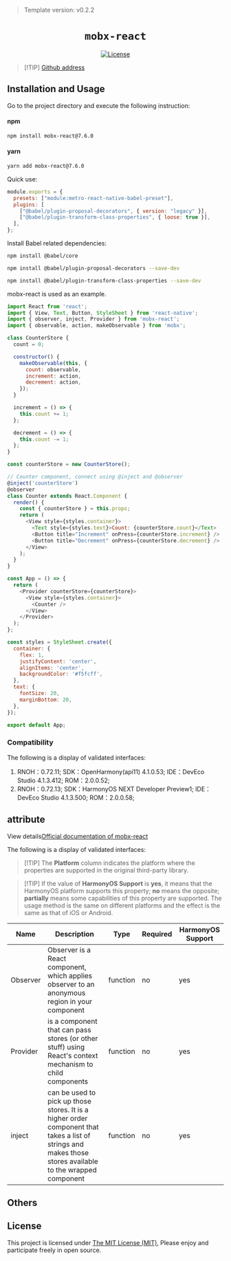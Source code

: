 > Template version: v0.2.2

<p align="center">
  <h1 align="center"> <code>mobx-react</code> </h1>
</p>
<p align="center">
    <a href="https://github.com/mobxjs/mobx/blob/mobx-react%407.6.0/LICENSE">
        <img src="https://img.shields.io/badge/license-MIT-green.svg" alt="License" />
    </a>
</p>

> [!TIP] [Github address](https://github.com/mobxjs/mobx/tree/mobx-react%407.6.0)

## Installation and Usage

Go to the project directory and execute the following instruction:

<!-- tabs:start -->

#### **npm**

```bash
npm install mobx-react@7.6.0
```

#### **yarn**

```bash
yarn add mobx-react@7.6.0
```

<!-- tabs:end -->

Quick use:

```js
module.exports = {
  presets: ["module:metro-react-native-babel-preset"],
  plugins: [
    ["@babel/plugin-proposal-decorators", { version: "legacy" }],
    ["@babel/plugin-transform-class-properties", { loose: true }],
  ],
};
```

Install Babel related dependencies:

```bash
npm install @babel/core

npm install @babel/plugin-proposal-decorators --save-dev

npm install @babel/plugin-transform-class-properties --save-dev
```

mobx-react is used as an example.

```js
import React from 'react';
import { View, Text, Button, StyleSheet } from 'react-native';
import { observer, inject, Provider } from 'mobx-react';
import { observable, action, makeObservable } from 'mobx';

class CounterStore {
  count = 0;

  constructor() {
    makeObservable(this, {
      count: observable,
      increment: action,
      decrement: action,
    });
  }

  increment = () => {
    this.count += 1;
  };

  decrement = () => {
    this.count -= 1;
  };
}

const counterStore = new CounterStore();

// Counter component, connect using @inject and @observer
@inject('counterStore')
@observer
class Counter extends React.Component {
  render() {
    const { counterStore } = this.props;
    return (
      <View style={styles.container}>
        <Text style={styles.text}>Count: {counterStore.count}</Text>
        <Button title="Increment" onPress={counterStore.increment} />
        <Button title="Decrement" onPress={counterStore.decrement} />
      </View>
    );
  }
}

const App = () => {
  return (
    <Provider counterStore={counterStore}>
      <View style={styles.container}>
        <Counter />
      </View>
    </Provider>
  );
};

const styles = StyleSheet.create({
  container: {
    flex: 1,
    justifyContent: 'center',
    alignItems: 'center',
    backgroundColor: '#f5fcff',
  },
  text: {
    fontSize: 20,
    marginBottom: 20,
  },
});

export default App;
```

### Compatibility

The following is a display of validated interfaces:

1. RNOH：0.72.11; SDK：OpenHarmony(api11) 4.1.0.53; IDE：DevEco Studio 4.1.3.412; ROM：2.0.0.52;
2. RNOH：0.72.13; SDK：HarmonyOS NEXT Developer Preview1; IDE：DevEco Studio 4.1.3.500; ROM：2.0.0.58;

## attribute

View details[Official documentation of mobx-react](https://github.com/mobxjs/mobx-react)

The following is a display of validated interfaces:

> [!TIP] The **Platform** column indicates the platform where the properties are supported in the original third-party library.

> [!TIP] If the value of **HarmonyOS Support** is **yes**, it means that the HarmonyOS platform supports this property; **no** means the opposite; **partially** means some capabilities of this property are supported. The usage method is the same on different platforms and the effect is the same as that of iOS or Android.

| Name     | Description                                                                                                                                                | Type     | Required | HarmonyOS Support |
| -------- | ---------------------------------------------------------------------------------------------------------------------------------------------------------- | -------- | -------- | ----------------- |
| Observer | Observer is a React component, which applies observer to an anonymous region in your component                                                             | function | no       | yes               |
| Provider | is a component that can pass stores (or other stuff) using React's context mechanism to child components                                                   | function | no       | yes               |
| inject   | can be used to pick up those stores. It is a higher order component that takes a list of strings and makes those stores available to the wrapped component | function | no       | yes               |

## Others

## License

This project is licensed under [The MIT License (MIT)](https://github.com/mobxjs/mobx/blob/mobx-react%407.6.0/LICENSE), Please enjoy and participate freely in open source.